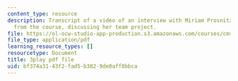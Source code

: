 ```yaml
---
content_type: resource
description: Transcript of a video of an interview with Miriam Prosnitz, a student
  from the course, discussing her team project.
file: https://ol-ocw-studio-app-production.s3.amazonaws.com/courses/cms-611j-creating-video-games-fall-2014/bf374a3143f2fad5b3829de0aff8bbca_-3ixsZ7fBUI.pdf
file_type: application/pdf
learning_resource_types: []
resourcetype: Document
title: 3play pdf file
uid: bf374a31-43f2-fad5-b382-9de0aff8bbca
---
```

